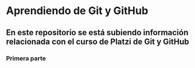 # Aprendiendo de Git y GitHub

## En este repositorio se está subiendo información relacionada con el curso de Platzi de Git y GitHub


### Primera parte